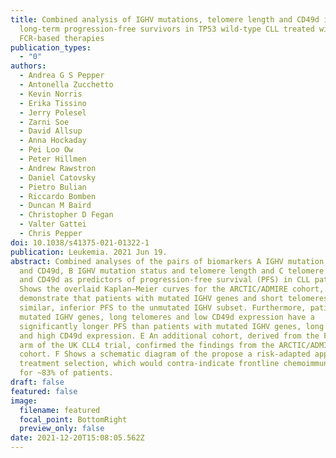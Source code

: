 ```yaml
---
title: Combined analysis of IGHV mutations, telomere length and CD49d identifies
  long-term progression-free survivors in TP53 wild-type CLL treated with
  FCR-based therapies
publication_types:
  - "0"
authors:
  - Andrea G S Pepper
  - Antonella Zucchetto
  - Kevin Norris
  - Erika Tissino
  - Jerry Polesel
  - Zarni Soe
  - David Allsup
  - Anna Hockaday
  - Pei Loo Ow
  - Peter Hillmen
  - Andrew Rawstron
  - Daniel Catovsky
  - Pietro Bulian
  - Riccardo Bomben
  - Duncan M Baird
  - Christopher D Fegan
  - Valter Gattei
  - Chris Pepper
doi: 10.1038/s41375-021-01322-1
publication: Leukemia. 2021 Jun 19.
abstract: Combined analyses of the pairs of biomarkers A IGHV mutation status
  and CD49d, B IGHV mutation status and telomere length and C telomere length
  and CD49d as predictors of progression-free survival (PFS) in CLL patients. D
  Shows the overlaid Kaplan–Meier curves for the ARCTIC/ADMIRE cohort, which
  demonstrate that patients with mutated IGHV genes and short telomeres have a
  similar, inferior PFS to the unmutated IGHV subset. Furthermore, patients with
  mutated IGHV genes, long telomeres and low CD49d expression have a
  significantly longer PFS than patients with mutated IGHV genes, long telomeres
  and high CD49d expression. E An additional cohort, derived from the FC-treated
  arm of the UK CLL4 trial, confirmed the findings from the ARCTIC/ADMIRE
  cohort. F Shows a schematic diagram of the propose a risk-adapted approach to
  treatment selection, which would contra-indicate frontline chemoimmunotherapy
  for ~83% of patients.
draft: false
featured: false
image:
  filename: featured
  focal_point: BottomRight
  preview_only: false
date: 2021-12-20T15:08:05.562Z
---
```


